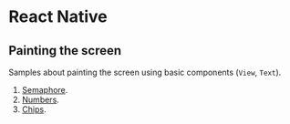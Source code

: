 
# React Native

## Painting the screen

Samples about painting the screen using basic components (``View``, ``Text``).

1. [Semaphore](https://github.com/full-stack-bcn/samples/tree/master/react-native/semaphore).
2. [Numbers](https://github.com/full-stack-bcn/samples/tree/master/react-native/numbers).
3. [Chips](https://github.com/full-stack-bcn/samples/tree/master/react-native/chips).

